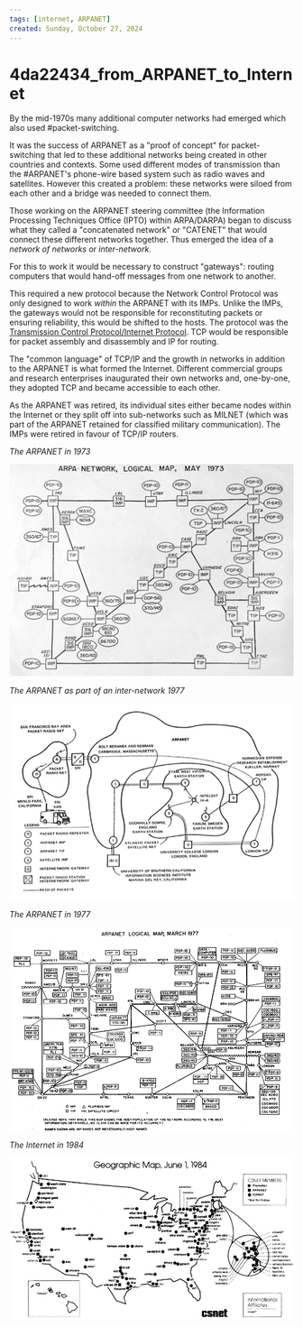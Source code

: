 ```yaml
---
tags: [internet, ARPANET]
created: Sunday, October 27, 2024
---
```


# 4da22434_from_ARPANET_to_Internet

By the mid-1970s many additional computer networks had emerged which also used
#packet-switching.

It was the success of ARPANET as a "proof of concept" for packet-switching that
led to these additional networks being created in other countries and contexts.
Some used different modes of transmission than the #ARPANET's phone-wire based
system such as radio waves and satellites. However this created a problem: these
networks were siloed from each other and a bridge was needed to connect them.

Those working on the ARPANET steering committee (the Information Processing
Techniques Office (IPTO) within ARPA/DARPA) began to discuss what they called a
"concatenated network" or "CATENET" that would connect these different networks
together. Thus emerged the idea of a _network of networks_ or _inter-network_.

For this to work it would be necessary to construct "gateways": routing
computers that would hand-off messages from one network to another.

This required a new protocol because the Network Control Protocol was only
designed to work _within_ the ARPANET with its IMPs. Unlike the IMPs, the
gateways would not be responsible for reconstituting packets or ensuring
reliability, this would be shifted to the hosts. The protocol was the
[Transmission Control Protocol/Internet Protocol](Internet_Layer_of_Internet_Protocol.md).
TCP would be responsible for packet assembly and disassembly and IP for routing.

The "common language" of TCP/IP and the growth in networks in addition to the
ARPANET is what formed the Internet. Different commercial groups and research
enterprises inaugurated their own networks and, one-by-one, they adopted TCP and
became accessible to each other.

As the ARPANET was retired, its individual sites either became nodes within the
Internet or they split off into sub-networks such as MILNET (which was part of
the ARPANET retained for classified military communication). The IMPs were
retired in favour of TCP/IP routers.

_The ARPANET in 1973_

![](../img/Arpanet_map_1973.jpg)

_The ARPANET as part of an inter-network 1977_

![](../img/internetworking_1977.jpg)

_The ARPANET in 1977_

![](../img/Arpanet_logical_map,_march_1977.png)

_The Internet in 1984_

![](../img/internet_1984.jpg)
